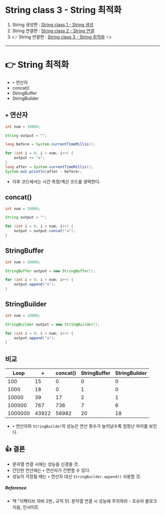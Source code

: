 # String class 3 - String 최적화
1. String 생성편 : [String class 1 - String 생성]([20210715]_string_class_1_creation.md)
2. String 연결편 : [String class 2 - String 연결]([20210716]_string_class_2_concatenation.md)
3. 👉 String 연결편 : [String class 3 - String 최적화]([20210717]_string_class_3_optimization.md) 👈

---

# 👉 String 최적화
- `+` 연산자
- concat()
- StringBuffer
- StringBuilder

## `+` 연산자
```java
int num = 10000;

String output = "";

long before = System.currentTimeMillis();

for (int i = 0; i < num; i++) {
    output += "a";
}
long after = System.currentTimeMillis();
System.out.println(after - before);
```
- 이후 코드에서는 시간 측정/계산 코드를 생략한다.

## concat()
```java
int num = 10000;

String output = "";

for (int i = 0; i < num; i++) {
    output = output.concat("a");
}
```

## StringBuffer
```java
int num = 10000;

StringBuffer output = new StringBuffer();

for (int i = 0; i < num; i++) {
    output.append("a");
}
```

## StringBuilder
```java
int num = 10000;

StringBuilder output = new StringBuilder();

for (int i = 0; i < num; i++) {
    output.append("a");
}
```

## 비교
Loop | + | concat() | StringBuffer | StringBuilder
--- | --- | --- | --- | ---
100 | 15 | 0 | 0 | 0
1000 | 18 | 0 | 1 | 0
10000 | 39 | 17 | 2 | 1
100000 | 767 | 736 | 7 | 6
1000000 | 43922 | 56982 | 20 | 18

- `+` 연산자와 `StringBuilder`의 성능은 연산 횟수가 늘어날수록 엄청난 차이를 보인다.

## 👍 결론
- 문자열 연결 시에는 성능을 신경쓸 것.
- 간단한 연산에는 `+` 연산자가 간편할 수 있다.
- 성능이 걱정될 때는 `+` 연산자 대신 `StringBuilder.append()` 사용할 것.

##### Reference
- 책 ⌜이펙티브 자바 2판⌟ 규칙 51. 문자열 연결 시 성능에 주의하라 - 조슈아 블로크 지음, 인사이트

